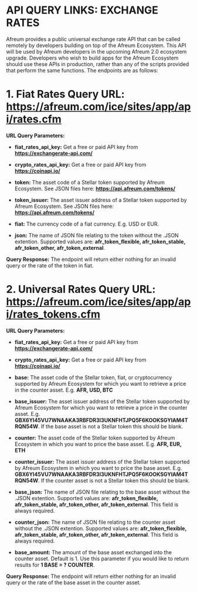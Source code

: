 # API QUERY LINKS: EXCHANGE RATES

Afreum provides a public universal exchange rate API that can be called remotely by developers building on top of the Afreum Ecosystem. This API will be used by Afreum developers in the upcoming Afreum 2.0 ecosystem upgrade. Developers who wish to build apps for the Afreum Ecosystem should use these APIs in production, rather than any of the scripts provided that perform the same functions. The endpoints are as follows:

# 1. Fiat Rates Query URL: https://afreum.com/ice/sites/app/api/rates.cfm

**URL Query Parameters:**

* **fiat_rates_api_key:** Get a free or paid API key from **https://exchangerate-api.com/**

* **crypto_rates_api_key:** Get a free or paid API key from **https://coinapi.io/**

* **token:** The asset code of a Stellar token supported by Afreum Ecosystem. See JSON files here: **https://api.afreum.com/tokens/** 
  
* **token_issuer:** The asset issuer address of a Stellar token supported by Afreum Ecosystem. See JSON files here: **https://api.afreum.com/tokens/** 

* **fiat:** The currency code of a fiat currency. E.g. USD or EUR.

* **json:** The name of JSON file relating to the token without the .JSON extention. Supported values are: **afr_token_flexible, afr_token_stable, afr_token_other, afr_token_external**.

**Query Response:** The endpoint will return either nothing for an invalid query or the rate of the token in fiat.  


# 2. Universal Rates Query URL: https://afreum.com/ice/sites/app/api/rates_tokens.cfm

**URL Query Parameters:**

* **fiat_rates_api_key:** Get a free or paid API key from **https://exchangerate-api.com/**

* **crypto_rates_api_key:** Get a free or paid API key from **https://coinapi.io/**

* **base:** The asset code of the Stellar token, fiat, or cryptocurrency supported by Afreum Ecosystem for which you want to retrieve a price in the counter asset. E.g. **AFR, USD, BTC**
  
* **base_issuer:** The asset issuer address of the Stellar token supported by Afreum Ecosystem for which you want to retrieve a price in the counter asset. E.g. **GBX6YI45VU7WNAAKA3RBFDR3I3UKNFHTJPQ5F6KOOKSGYIAM4TRQN54W**. If the base asset is not a Stellar token this should be blank.

* **counter:** The asset code of the Stellar token supported by Afreum Ecosystem in which you want to price the base asset. E.g. **AFR, EUR, ETH**
  
* **counter_issuer:** The asset issuer address of the Stellar token supported by Afreum Ecosystem in which you want to price the base asset. E.g. **GBX6YI45VU7WNAAKA3RBFDR3I3UKNFHTJPQ5F6KOOKSGYIAM4TRQN54W**. If the counter asset is not a Stellar token this should be blank.

* **base_json:** The name of JSON file relating to the base asset without the .JSON extention. Supported values are: **afr_token_flexible, afr_token_stable, afr_token_other, afr_token_external**. This field is always required.

* **counter_json:** The name of JSON file relating to the counter asset without the .JSON extention. Supported values are: **afr_token_flexible, afr_token_stable, afr_token_other, afr_token_external**. This field is always required.
  
* **base_amount:** The amount of the base asset exchanged into the counter asset. Default is 1. Use this parameter if you would like to return results for **1 BASE = ? COUNTER**.  

**Query Response:** The endpoint will return either nothing for an invalid query or the rate of the base asset in the counter asset. 
